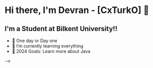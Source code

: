 # Hi there, I'm Devran - [CxTurkO] 👋 




## I'm a Student at Bilkent University!!

- 🔭 One day or Day one 
- 🌱 I’m currently learning everything 
- 🥅 2024 Goals: Learn more about Java


-->

